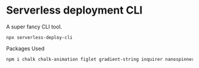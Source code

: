 # Serverless deployment CLI

A super fancy CLI tool. 

```
npx serverless-deploy-cli
```

Packages Used
```sh
npm i chalk chalk-animation figlet gradient-string inquirer nanospinner
```
